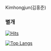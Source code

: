 Kimhongjun(김홍준)



### 별개
[![Hits](https://hits.seeyoufarm.com/api/count/incr/badge.svg?url=https%3A%2F%2Fgithub.com%2Fbost02%2Fbost02%2Fblob%2Fmain%2FREADME.md&count_bg=%2379C83D&title_bg=%232EF9EB&icon=&icon_color=%23E7E7E7&title=hits&edge_flat=false)](https://hits.seeyoufarm.com)


[![Top Langs](https://github-readme-stats.vercel.app/api/top-langs/?username=bost02&langs_count=8)](https://github.com/bost02/github-readme-stats)

